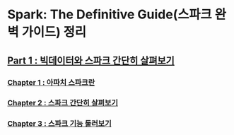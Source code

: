 # Spark: The Definitive Guide(스파크 완벽 가이드) 정리

## [Part 1 : 빅데이터와 스파크 간단히 살펴보기](https://github.com/usuyn/TIL/tree/master/spark/definitive-guide/part1)

### [Chapter 1 : 아파치 스파크란](https://github.com/usuyn/TIL/blob/master/spark/definitive-guide/part1/chapter1.md)

### [Chapter 2 : 스파크 간단히 살펴보기](https://github.com/usuyn/TIL/blob/master/spark/definitive-guide/part1/chapter2.md)

### [Chapter 3 : 스파크 기능 둘러보기](https://github.com/usuyn/TIL/blob/master/spark/definitive-guide/part1/chapter3.md)
